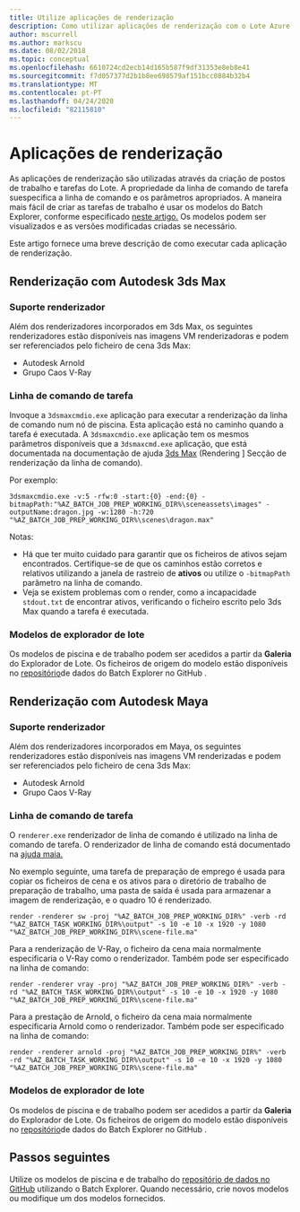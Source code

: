 ```yaml
---
title: Utilize aplicações de renderização
description: Como utilizar aplicações de renderização com o Lote Azure. Este artigo fornece uma breve descrição de como executar cada aplicação de renderização.
author: mscurrell
ms.author: markscu
ms.date: 08/02/2018
ms.topic: conceptual
ms.openlocfilehash: 6610724cd2ecb14d165b587f9df31353e8eb8e41
ms.sourcegitcommit: f7d057377d2b1b8ee698579af151bcc0884b32b4
ms.translationtype: MT
ms.contentlocale: pt-PT
ms.lasthandoff: 04/24/2020
ms.locfileid: "82115810"
---
```

# <a name="rendering-applications"></a>Aplicações de renderização

As aplicações de renderização são utilizadas através da criação de postos de trabalho e tarefas do Lote. A propriedade da linha de comando de tarefa suespecifica a linha de comando e os parâmetros apropriados.  A maneira mais fácil de criar as tarefas de trabalho é usar os modelos do Batch Explorer, conforme especificado [neste artigo.](https://docs.microsoft.com/azure/batch/batch-rendering-using#using-batch-explorer)  Os modelos podem ser visualizados e as versões modificadas criadas se necessário.

Este artigo fornece uma breve descrição de como executar cada aplicação de renderização.

## <a name="rendering-with-autodesk-3ds-max"></a>Renderização com Autodesk 3ds Max

### <a name="renderer-support"></a>Suporte renderizador

Além dos renderizadores incorporados em 3ds Max, os seguintes renderizadores estão disponíveis nas imagens VM renderizadoras e podem ser referenciados pelo ficheiro de cena 3ds Max:

* Autodesk Arnold
* Grupo Caos V-Ray

### <a name="task-command-line"></a>Linha de comando de tarefa

Invoque a `3dsmaxcmdio.exe` aplicação para executar a renderização da linha de comando num nó de piscina.  Esta aplicação está no caminho quando a tarefa é executada. A `3dsmaxcmdio.exe` aplicação tem os mesmos parâmetros disponíveis que a `3dsmaxcmd.exe` aplicação, que está documentada na documentação de ajuda [3ds Max](https://help.autodesk.com/view/3DSMAX/2018/ENU/) (Rendering ] Secção de renderização da linha de comando).

Por exemplo:

```
3dsmaxcmdio.exe -v:5 -rfw:0 -start:{0} -end:{0} -bitmapPath:"%AZ_BATCH_JOB_PREP_WORKING_DIR%\sceneassets\images" -outputName:dragon.jpg -w:1280 -h:720 "%AZ_BATCH_JOB_PREP_WORKING_DIR%\scenes\dragon.max"
```

Notas:

* Há que ter muito cuidado para garantir que os ficheiros de ativos sejam encontrados.  Certifique-se de que os caminhos estão corretos e relativos utilizando a janela de rastreio de **ativos** ou utilize o `-bitmapPath` parâmetro na linha de comando.
* Veja se existem problemas com o render, como a incapacidade `stdout.txt` de encontrar ativos, verificando o ficheiro escrito pelo 3ds Max quando a tarefa é executada.

### <a name="batch-explorer-templates"></a>Modelos de explorador de lote

Os modelos de piscina e de trabalho podem ser acedidos a partir da **Galeria** do Explorador de Lote.  Os ficheiros de origem do modelo estão disponíveis no [repositório](https://github.com/Azure/BatchExplorer-data/tree/master/ncj/3dsmax)de dados do Batch Explorer no GitHub .

## <a name="rendering-with-autodesk-maya"></a>Renderização com Autodesk Maya

### <a name="renderer-support"></a>Suporte renderizador

Além dos renderizadores incorporados em Maya, os seguintes renderizadores estão disponíveis nas imagens VM renderizadas e podem ser referenciados pelo ficheiro de cena 3ds Max:

* Autodesk Arnold
* Grupo Caos V-Ray

### <a name="task-command-line"></a>Linha de comando de tarefa

O `renderer.exe` renderizador de linha de comando é utilizado na linha de comando de tarefa. O renderizador de linha de comando está documentado na [ajuda maia.](https://help.autodesk.com/view/MAYAUL/2018/ENU/?guid=GUID-EB558BC0-5C2B-439C-9B00-F97BCB9688E4)

No exemplo seguinte, uma tarefa de preparação de emprego é usada para copiar os ficheiros de cena e os ativos para o diretório de trabalho de preparação de trabalho, uma pasta de saída é usada para armazenar a imagem de renderização, e o quadro 10 é renderizado.

```
render -renderer sw -proj "%AZ_BATCH_JOB_PREP_WORKING_DIR%" -verb -rd "%AZ_BATCH_TASK_WORKING_DIR%\output" -s 10 -e 10 -x 1920 -y 1080 "%AZ_BATCH_JOB_PREP_WORKING_DIR%\scene-file.ma"
```

Para a renderização de V-Ray, o ficheiro da cena maia normalmente especificaria o V-Ray como o renderizador.  Também pode ser especificado na linha de comando:

```
render -renderer vray -proj "%AZ_BATCH_JOB_PREP_WORKING_DIR%" -verb -rd "%AZ_BATCH_TASK_WORKING_DIR%\output" -s 10 -e 10 -x 1920 -y 1080 "%AZ_BATCH_JOB_PREP_WORKING_DIR%\scene-file.ma"
```

Para a prestação de Arnold, o ficheiro da cena maia normalmente especificaria Arnold como o renderizador.  Também pode ser especificado na linha de comando:

```
render -renderer arnold -proj "%AZ_BATCH_JOB_PREP_WORKING_DIR%" -verb -rd "%AZ_BATCH_TASK_WORKING_DIR%\output" -s 10 -e 10 -x 1920 -y 1080 "%AZ_BATCH_JOB_PREP_WORKING_DIR%\scene-file.ma"
```

### <a name="batch-explorer-templates"></a>Modelos de explorador de lote

Os modelos de piscina e de trabalho podem ser acedidos a partir da **Galeria** do Explorador de Lote.  Os ficheiros de origem do modelo estão disponíveis no [repositório](https://github.com/Azure/BatchExplorer-data/tree/master/ncj/maya)de dados do Batch Explorer no GitHub .

## <a name="next-steps"></a>Passos seguintes

Utilize os modelos de piscina e de trabalho do [repositório de dados no GitHub](https://github.com/Azure/BatchExplorer-data/tree/master/ncj) utilizando o Batch Explorer.  Quando necessário, crie novos modelos ou modifique um dos modelos fornecidos.